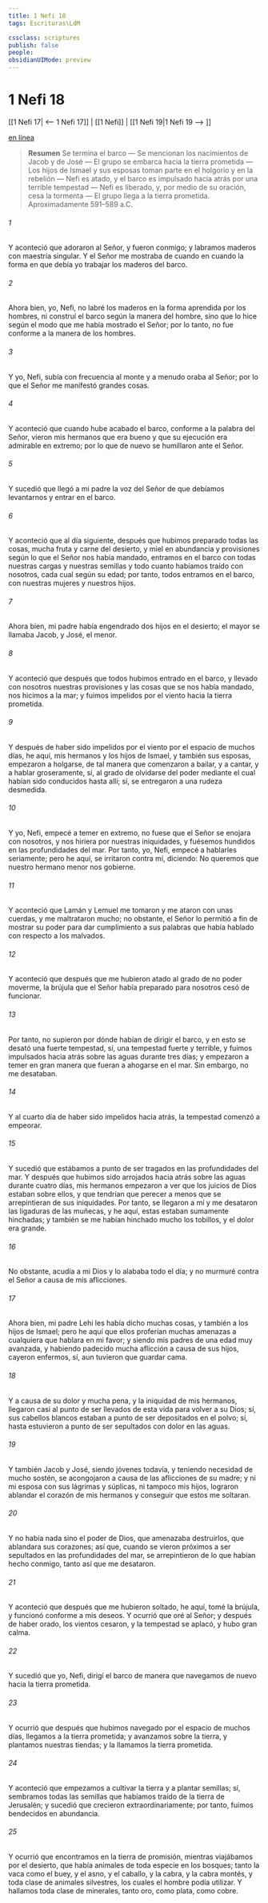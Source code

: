 ```yaml
---
title: 1 Nefi 18
tags: Escrituras\LdM

cssclass: scriptures
publish: false
people:
obsidianUIMode: preview
---
```


# 1 Nefi 18
[[1 Nefi 17| <-- 1 Nefi 17]] | [[1 Nefi]] | [[1 Nefi 19|1 Nefi 19 --> ]]

[en línea](https://churchofjesuschrist.org/study/scriptures/bofm/1-ne/18?lang=spa)

> __Resumen__
Se termina el barco — Se mencionan los nacimientos de Jacob y de José — El grupo se embarca hacia la tierra prometida — Los hijos de Ismael y sus esposas toman parte en el holgorio y en la rebelión — Nefi es atado, y el barco es impulsado hacia atrás por una terrible tempestad — Nefi es liberado, y, por medio de su oración, cesa la tormenta — El grupo llega a la tierra prometida. Aproximadamente 591–589 a.C.

###### 1 
Y aconteció que adoraron al Señor, y fueron conmigo; y labramos maderos con maestría singular. Y el Señor me mostraba de cuando en cuando la forma en que debía yo trabajar los maderos del barco.

###### 2 
Ahora bien, yo, Nefi, no labré los maderos en la forma aprendida por los hombres, ni construí el barco según la manera del hombre, sino que lo hice según el modo que me había mostrado el Señor; por lo tanto, no fue conforme a la manera de los hombres.

###### 3 
Y yo, Nefi, subía con frecuencia al monte y a menudo oraba al Señor; por lo que el Señor me manifestó grandes cosas.

###### 4 
Y aconteció que cuando hube acabado el barco, conforme a la palabra del Señor, vieron mis hermanos que era bueno y que su ejecución era admirable en extremo; por lo que de nuevo se humillaron ante el Señor.

###### 5 
Y sucedió que llegó a mi padre la voz del Señor de que debíamos levantarnos y entrar en el barco.

###### 6 
Y aconteció que al día siguiente, después que hubimos preparado todas las cosas, mucha fruta y carne del desierto, y miel en abundancia y provisiones según lo que el Señor nos había mandado, entramos en el barco con todas nuestras cargas y nuestras semillas y todo cuanto habíamos traído con nosotros, cada cual según su edad; por tanto, todos entramos en el barco, con nuestras mujeres y nuestros hijos.

###### 7 
Ahora bien, mi padre había engendrado dos hijos en el desierto; el mayor se llamaba Jacob, y José, el menor.

###### 8 
Y aconteció que después que todos hubimos entrado en el barco, y llevado con nosotros nuestras provisiones y las cosas que se nos había mandado, nos hicimos a la mar; y fuimos impelidos por el viento hacia la tierra prometida.

###### 9 
Y después de haber sido impelidos por el viento por el espacio de muchos días, he aquí, mis hermanos y los hijos de Ismael, y también sus esposas, empezaron a holgarse, de tal manera que comenzaron a bailar, y a cantar, y a hablar groseramente, sí, al grado de olvidarse del poder mediante el cual habían sido conducidos hasta allí; sí, se entregaron a una rudeza desmedida.

###### 10 
Y yo, Nefi, empecé a temer en extremo, no fuese que el Señor se enojara con nosotros, y nos hiriera por nuestras iniquidades, y fuésemos hundidos en las profundidades del mar. Por tanto, yo, Nefi, empecé a hablarles seriamente; pero he aquí, se irritaron contra mí, diciendo: No queremos que nuestro hermano menor nos gobierne.

###### 11 
Y aconteció que Lamán y Lemuel me tomaron y me ataron con unas cuerdas, y me maltrataron mucho; no obstante, el Señor lo permitió a fin de mostrar su poder para dar cumplimiento a sus palabras que había hablado con respecto a los malvados.

###### 12 
Y aconteció que después que me hubieron atado al grado de no poder moverme, la brújula que el Señor había preparado para nosotros cesó de funcionar.

###### 13 
Por tanto, no supieron por dónde habían de dirigir el barco, y en esto se desató una fuerte tempestad, sí, una tempestad fuerte y terrible, y fuimos impulsados hacia atrás sobre las aguas durante tres días; y empezaron a temer en gran manera que fueran a ahogarse en el mar. Sin embargo, no me desataban.

###### 14 
Y al cuarto día de haber sido impelidos hacia atrás, la tempestad comenzó a empeorar.

###### 15 
Y sucedió que estábamos a punto de ser tragados en las profundidades del mar. Y después que hubimos sido arrojados hacia atrás sobre las aguas durante cuatro días, mis hermanos empezaron a ver que los juicios de Dios estaban sobre ellos, y que tendrían que perecer a menos que se arrepintieran de sus iniquidades. Por tanto, se llegaron a mí y me desataron las ligaduras de las muñecas, y he aquí, estas estaban sumamente hinchadas; y también se me habían hinchado mucho los tobillos, y el dolor era grande.

###### 16 
No obstante, acudía a mi Dios y lo alababa todo el día; y no murmuré contra el Señor a causa de mis aflicciones.

###### 17 
Ahora bien, mi padre Lehi les había dicho muchas cosas, y también a los hijos de Ismael; pero he aquí que ellos proferían muchas amenazas a cualquiera que hablara en mi favor; y siendo mis padres de una edad muy avanzada, y habiendo padecido mucha aflicción a causa de sus hijos, cayeron enfermos, sí, aun tuvieron que guardar cama.

###### 18 
Y a causa de su dolor y mucha pena, y la iniquidad de mis hermanos, llegaron casi al punto de ser llevados de esta vida para volver a su Dios; sí, sus cabellos blancos estaban a punto de ser depositados en el polvo; sí, hasta estuvieron a punto de ser sepultados con dolor en las aguas.

###### 19 
Y también Jacob y José, siendo jóvenes todavía, y teniendo necesidad de mucho sostén, se acongojaron a causa de las aflicciones de su madre; y ni mi esposa con sus lágrimas y súplicas, ni tampoco mis hijos, lograron ablandar el corazón de mis hermanos y conseguir que estos me soltaran.

###### 20 
Y no había nada sino el poder de Dios, que amenazaba destruirlos, que ablandara sus corazones; así que, cuando se vieron próximos a ser sepultados en las profundidades del mar, se arrepintieron de lo que habían hecho conmigo, tanto así que me desataron.

###### 21 
Y aconteció que después que me hubieron soltado, he aquí, tomé la brújula, y funcionó conforme a mis deseos. Y ocurrió que oré al Señor; y después de haber orado, los vientos cesaron, y la tempestad se aplacó, y hubo gran calma.

###### 22 
Y sucedió que yo, Nefi, dirigí el barco de manera que navegamos de nuevo hacia la tierra prometida.

###### 23 
Y ocurrió que después que hubimos navegado por el espacio de muchos días, llegamos a la tierra prometida; y avanzamos sobre la tierra, y plantamos nuestras tiendas; y la llamamos la tierra prometida.

###### 24 
Y aconteció que empezamos a cultivar la tierra y a plantar semillas; sí, sembramos todas las semillas que habíamos traído de la tierra de Jerusalén; y sucedió que crecieron extraordinariamente; por tanto, fuimos bendecidos en abundancia.

###### 25 
Y ocurrió que encontramos en la tierra de promisión, mientras viajábamos por el desierto, que había animales de toda especie en los bosques; tanto la vaca como el buey, y el asno, y el caballo, y la cabra, y la cabra montés, y toda clase de animales silvestres, los cuales el hombre podía utilizar. Y hallamos toda clase de minerales, tanto oro, como plata, como cobre.

